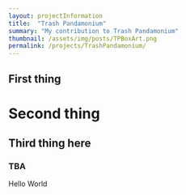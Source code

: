 ```yaml
---
layout: projectInformation
title:  "Trash Pandamonium"
summary: "My contribution to Trash Pandamonium"
thumbnail: /assets/img/posts/TPBoxArt.png
permalink: /projects/TrashPandamonium/
---
```


## First thing

<h1>Second thing</h1>
<h2>Third thing here</h2>
<h3>TBA</h3>

Hello World